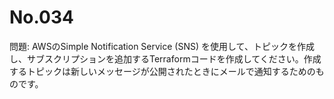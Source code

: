 # No.034

問題: AWSのSimple Notification Service (SNS) を使用して、トピックを作成し、サブスクリプションを追加するTerraformコードを作成してください。作成するトピックは新しいメッセージが公開されたときにメールで通知するためのものです。
